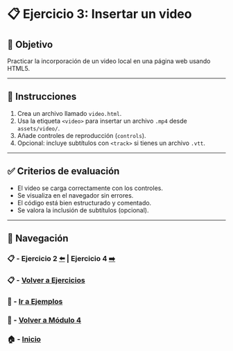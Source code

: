 # 📋 Ejercicio 3: Insertar un video

## 🎯 Objetivo
Practicar la incorporación de un video local en una página web usando HTML5.

---

## 📝 Instrucciones
1. Crea un archivo llamado `video.html`.
2. Usa la etiqueta `<video>` para insertar un archivo `.mp4` desde `assets/video/`.
3. Añade controles de reproducción (`controls`).
4. Opcional: incluye subtítulos con `<track>` si tienes un archivo `.vtt`.

---

## ✅ Criterios de evaluación
- El video se carga correctamente con los controles.
- Se visualiza en el navegador sin errores.
- El código está bien estructurado y comentado.
- Se valora la inclusión de subtítulos (opcional).

---

## 🔁 Navegación

### 📋 - Ejercicio 2 [⬅️](./Ejercicio_2.md) | Ejercicio 4 [➡️](./Ejercicio_4.md)  
### 📋 - [Volver a Ejercicios](../README.md)  
### 🧪 - [Ir a Ejemplos](../../Ejemplos/README.md)  
### 📘 - [Volver a Módulo 4](../../Modulo_4.md)  
### 🏠 - [Inicio](../../../README.md)

